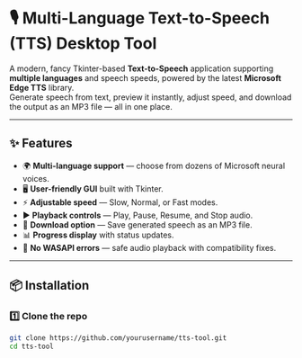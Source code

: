# 🎙️ Multi-Language Text-to-Speech (TTS) Desktop Tool

A modern, fancy Tkinter-based **Text-to-Speech** application supporting **multiple languages** and speech speeds, powered by the latest **Microsoft Edge TTS** library.  
Generate speech from text, preview it instantly, adjust speed, and download the output as an MP3 file — all in one place.

---

## ✨ Features
- 🌍 **Multi-language support** — choose from dozens of Microsoft neural voices.
- 🖥 **User-friendly GUI** built with Tkinter.
- ⚡ **Adjustable speed** — Slow, Normal, or Fast modes.
- ▶ **Playback controls** — Play, Pause, Resume, and Stop audio.
- 💾 **Download option** — Save generated speech as an MP3 file.
- 📊 **Progress display** with status updates.
- 🚫 **No WASAPI errors** — safe audio playback with compatibility fixes.

---

## 📦 Installation

### 1️⃣ Clone the repo
```bash
git clone https://github.com/yourusername/tts-tool.git
cd tts-tool
